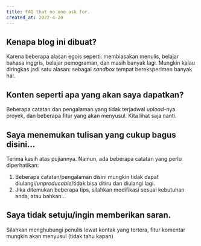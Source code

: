 ```yaml
---
title: FAQ that no one ask for.
created_at: 2022-4-20
---
```


## Kenapa blog ini dibuat?
Karena beberapa alasan egois seperti: membiasakan menulis, belajar bahasa inggris, belajar pemograman, dan masih banyak lagi. Mungkin kalau diringkas jadi satu alasan: sebagai *sandbox* tempat bereksperimen banyak hal.

## Konten seperti apa yang akan saya dapatkan?
Beberapa catatan dan pengalaman yang tidak terjadwal *upload*-nya. proyek, dan beberapa fitur yang akan menyusul. Kita lihat saja nanti.

## Saya menemukan tulisan yang cukup bagus disini...
Terima kasih atas pujiannya. Namun, ada beberapa catatan yang perlu
diperhatikan: 
1. Beberapa catatan/pengalaman disini mungkin tidak dapat
   diulangi/*unproducable*/tidak bisa ditiru dan diulangi lagi.
2. Jika ditemukan beberapa tips, silahkan modifikasi sesuai kebutuhan   anda, atau bahkan...

## Saya tidak setuju/ingin memberikan saran.
Silahkan menghubungi penulis lewat kontak yang tertera, fitur komentar mungkin akan menyusul (tidak tahu kapan)
